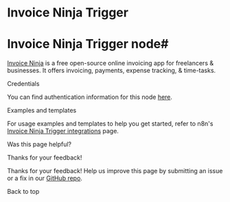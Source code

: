 # Invoice Ninja Trigger

[ ](https://github.com/n8n-io/n8n-docs/edit/main/docs/integrations/builtin/trigger-nodes/n8n-nodes-base.invoiceninjatrigger.md "Edit this page")

# Invoice Ninja Trigger node#

[Invoice Ninja](https://www.invoiceninja.com/) is a free open-source online invoicing app for freelancers & businesses. It offers invoicing, payments, expense tracking, & time-tasks.

Credentials

You can find authentication information for this node [here](../../credentials/invoiceninja/).

Examples and templates

For usage examples and templates to help you get started, refer to n8n's [Invoice Ninja Trigger integrations](https://n8n.io/integrations/invoice-ninja-trigger/) page.

Was this page helpful? 

Thanks for your feedback! 

Thanks for your feedback! Help us improve this page by submitting an issue or a fix in our [GitHub repo](https://github.com/n8n-io/n8n-docs). 

Back to top 
